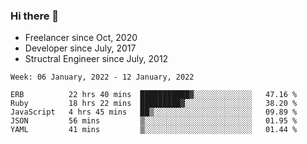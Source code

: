 ### Hi there 👋

- Freelancer since Oct, 2020
- Developer since July, 2017
- Structral Engineer since July, 2012

<!--START_SECTION:waka-->
```text
Week: 06 January, 2022 - 12 January, 2022

ERB          22 hrs 40 mins  ███████████▓░░░░░░░░░░░░░   47.16 % 
Ruby         18 hrs 22 mins  █████████▓░░░░░░░░░░░░░░░   38.20 % 
JavaScript   4 hrs 45 mins   ██▒░░░░░░░░░░░░░░░░░░░░░░   09.89 % 
JSON         56 mins         ▒░░░░░░░░░░░░░░░░░░░░░░░░   01.95 % 
YAML         41 mins         ▒░░░░░░░░░░░░░░░░░░░░░░░░   01.44 % 
```
<!--END_SECTION:waka-->
